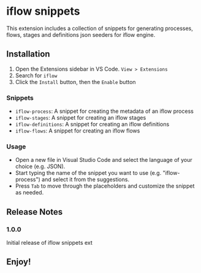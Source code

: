 # iflow snippets

This extension includes a collection of snippets for generating processes, flows, stages and definitions json seeders for iflow engine.

## Installation

1. Open the Extensions sidebar in VS Code. `View > Extensions`
2. Search for `iflow`
3. Click the `Install` button, then the `Enable` button

### Snippets

- `iflow-process`: A snippet for creating the metadata of an iflow process
- `iflow-stages`: A snippet for creating an iflow stages
- `iflow-definitions`: A snippet for creating an iflow definitions
- `iflow-flows`: A snippet for creating an iflow flows

### Usage

- Open a new file in Visual Studio Code and select the language of your choice (e.g. JSON).
- Start typing the name of the snippet you want to use (e.g. "iflow-process") and select it from the suggestions.
- Press `Tab` to move through the placeholders and customize the snippet as needed.

## Release Notes

### 1.0.0

Initial release of iflow snippets ext

## Enjoy!

